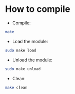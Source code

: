 # How to compile
- Compile:
```bash
make
```
- Load the module:
```bash
sudo make load
```
- Unload the module:
```bash
sudo make unload
```
- Clean:
```bash
make clean
```
